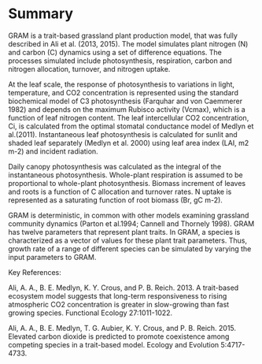 # Summary
GRAM is a trait-based grassland plant production model, that was fully described in Ali et al. (2013, 2015). The model  simulates 
plant nitrogen  (N) and carbon  (C) dynamics using a set of difference equations. The processes simulated include 
photosynthesis, respiration, carbon  and  nitrogen  allocation,  turnover,  and  nitrogen uptake. 

At the leaf scale, the response of photosynthesis to variations in light, temperature, and CO2 concentration
is represented using the standard biochemical model of C3 photosynthesis (Farquhar and von Caemmerer 1982) and depends
on the maximum Rubisco activity (Vcmax), which is a function of leaf nitrogen content. The leaf intercellular CO2
concentration, Ci, is calculated from the optimal stomatal conductance model of Medlyn et al.(2011). Instantaneous leaf photosynthesis is calculated for sunlit and shaded leaf separately (Medlyn et al. 2000) using leaf area index 
(LAI, m2 m-2) and incident radiation. 

Daily canopy photosynthesis was calculated as the integral of the instantaneous photosynthesis. Whole-plant
respiration is assumed to be proportional to whole-plant photosynthesis. Biomass increment of leaves and roots is
a function of C allocation and turnover rates. N uptake is represented as a saturating function of root biomass
(Br, gC m-2). 

GRAM is deterministic, in common with other models examining grassland community dynamics (Parton et al.1994; Cannell and Thornely 1998). GRAM has twelve parameters that represent plant traits. In GRAM, a species is characterized as a vector of values for these plant trait parameters. Thus, growth rate of a range of different species can be simulated by varying the input parameters to GRAM.


Key References:

Ali, A. A., B. E. Medlyn, K. Y. Crous, and P. B. Reich. 2013. A trait-based ecosystem model suggests that long-term responsiveness to rising atmospheric CO2 concentration is greater in slow-growing than fast growing species. Functional Ecology 27:1011-1022.

Ali, A. A., B. E. Medlyn, T. G. Aubier, K. Y. Crous, and P. B. Reich. 2015. Elevated carbon dioxide is predicted to promote coexistence among competing species in a trait-based model. Ecology and Evolution 5:4717-4733.






	
	

